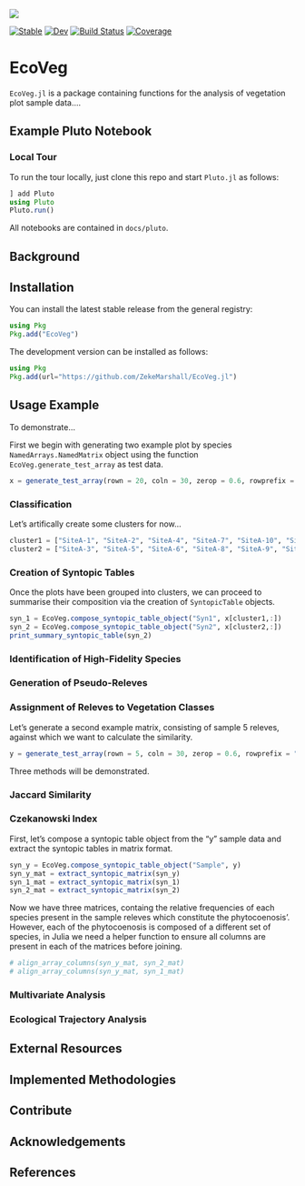 

![](dev/logo/wide_logo.png)

[![Stable](https://img.shields.io/badge/docs-stable-blue.svg)](https://ZekeMarshall.github.io/EcoVeg.jl/stable/) [![Dev](https://img.shields.io/badge/docs-dev-blue.svg)](https://ZekeMarshall.github.io/EcoVeg.jl/dev/) [![Build Status](https://github.com/ZekeMarshall/EcoVeg.jl/actions/workflows/CI.yml/badge.svg?branch=main)](https://github.com/ZekeMarshall/EcoVeg.jl/actions/workflows/CI.yml?query=branch%3Amain) [![Coverage](https://codecov.io/gh/ZekeMarshall/EcoVeg.jl/branch/main/graph/badge.svg)](https://codecov.io/gh/ZekeMarshall/EcoVeg.jl)

# EcoVeg

`EcoVeg.jl` is a package containing functions for the analysis of vegetation plot sample data….

## Example Pluto Notebook

### Local Tour

To run the tour locally, just clone this repo and start `Pluto.jl` as follows:

``` julia
] add Pluto
using Pluto
Pluto.run()
```

All notebooks are contained in `docs/pluto`.

## Background

## Installation

You can install the latest stable release from the general registry:

``` julia
using Pkg
Pkg.add("EcoVeg")
```

The development version can be installed as follows:

``` julia
using Pkg
Pkg.add(url="https://github.com/ZekeMarshall/EcoVeg.jl")
```

## Usage Example

To demonstrate…

First we begin with generating two example plot by species `NamedArrays.NamedMatrix` object using the function `EcoVeg.generate_test_array` as test data.

``` julia
x = generate_test_array(rown = 20, coln = 30, zerop = 0.6, rowprefix = "SiteA-", colprefix = "Species")
```

### Classification

Let’s artifically create some clusters for now…

``` julia
cluster1 = ["SiteA-1", "SiteA-2", "SiteA-4", "SiteA-7", "SiteA-10", "SiteA-11", "SiteA-12", "SiteA-15", "SiteA-18", "SiteA-19"]
cluster2 = ["SiteA-3", "SiteA-5", "SiteA-6", "SiteA-8", "SiteA-9", "SiteA-13", "SiteA-14", "SiteA-16", "SiteA-17", "SiteA-20"]
```

### Creation of Syntopic Tables

Once the plots have been grouped into clusters, we can proceed to summarise their composition via the creation of `SyntopicTable` objects.

``` julia
syn_1 = EcoVeg.compose_syntopic_table_object("Syn1", x[cluster1,:])
syn_2 = EcoVeg.compose_syntopic_table_object("Syn2", x[cluster2,:])
print_summary_syntopic_table(syn_2)
```

### Identification of High-Fidelity Species

### Generation of Pseudo-Releves

### Assignment of Releves to Vegetation Classes

Let’s generate a second example matrix, consisting of sample 5 releves, against which we want to calculate the similarity.

``` julia
y = generate_test_array(rown = 5, coln = 30, zerop = 0.6, rowprefix = "SiteB-", colprefix = "Species")
```

Three methods will be demonstrated.

### Jaccard Similarity

### Czekanowski Index

First, let’s compose a syntopic table object from the “y” sample data and extract the syntopic tables in matrix format.

``` julia
syn_y = EcoVeg.compose_syntopic_table_object("Sample", y)
syn_y_mat = extract_syntopic_matrix(syn_y)
syn_1_mat = extract_syntopic_matrix(syn_1)
syn_2_mat = extract_syntopic_matrix(syn_2)
```

Now we have three matrices, containg the relative frequencies of each species present in the sample releves which constitute the phytocoenosis’. However, each of the phytocoenosis is composed of a different set of species, in Julia we need a helper function to ensure all columns are present in each of the matrices before joining.

``` julia
# align_array_columns(syn_y_mat, syn_2_mat)
# align_array_columns(syn_y_mat, syn_1_mat)
```

### Multivariate Analysis

### Ecological Trajectory Analysis

## External Resources

## Implemented Methodologies

## Contribute

## Acknowledgements

## References
